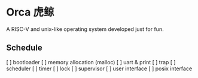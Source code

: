 # Orca 虎鲸
A RISC-V and unix-like operating system developed just for fun.

## Schedule
[  ] bootloader
[  ] memory allocation (malloc)
[  ] uart & print
[  ] trap
[  ] scheduler
[  ] timer
[  ] lock
[  ] supervisor
[  ] user interface
[  ] posix interface
